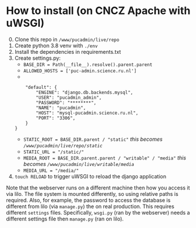 # How to install (on CNCZ Apache with uWSGI)

0. Clone this repo in `/www/pucadmin/live/repo`
1. Create python 3.8 venv with `./env`
2. Install the dependencies in requirements.txt
3. Create settings.py:
    - `BASE_DIR = Path(__file__).resolve().parent.parent`
    - `ALLOWED_HOSTS = ['puc-admin.science.ru.nl']`
    - 
    ```DATABASES = {
        "default": {
            "ENGINE": "django.db.backends.mysql",
            "USER": "pucadmin_admin",
            "PASSWORD": "********",
            "NAME": "pucadmin",
            "HOST": "mysql-pucadmin.science.ru.nl",
            "PORT": "3306",
        }
    }
    ```
    - `STATIC_ROOT = BASE_DIR.parent / "static"` _this becomes `/www/pucadmin/live/repo/static`_
    - `STATIC_URL = "/static/"`
    - `MEDIA_ROOT = BASE_DIR.parent.parent / "writable" / "media"` _this becomes `/www/pucadmin/live/writable/media`_
    - `MEDIA_URL = "/media/"`
4. `touch RELOAD` to trigger uWSGI to reload the django application

Note that the webserver runs on a different machine then how you access it via lilo. The file system is mounted differently, so using relative paths is required. Also, for example, the password to access the database is different from lilo (via `manage.py`) the on real production. This requires different `settings` files. Specifically, `wsgi.py` (ran by the webserver) needs a different settings file then `manage.py` (ran on lilo).
